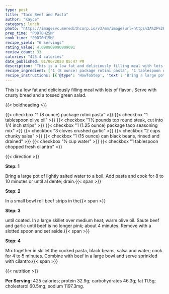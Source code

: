 ```yaml
---
type: post
title: "Taco Beef and Pasta"
author: "Kayce"
category: lunch
photo: "https://imagesvc.meredithcorp.io/v3/mm/image?url=https%3A%2F%2Fimages.media-allrecipes.com%2Fuserphotos%2F1845280.jpg"
prep_time: "P0DT0H25M"
cook_time: "P0DT0H15M"
recipe_yield: "6 servings"
rating_value: 4.090909090909091
review_count: 33
calories: "425.4 calories"
date_published: 01/06/2020 05:47 PM
description: "This is a low fat and deliciously filling meal with lots of flavor . Serve with crusty bread and a tossed green salad."
recipe_ingredient: ['1 (8 ounce) package rotini pasta', '1 tablespoon olive oil', '1\u2009½ pounds top round steak, cut into 1/4 inch strips', '1 (1.25 ounce) package taco seasoning mix', '3 cloves crushed garlic', '2 cups chunky salsa', '1 (15 ounce) can black beans, rinsed and drained', '½ cup water', '1 tablespoon chopped fresh cilantro']
recipe_instructions: [{'@type': 'HowToStep', 'text': 'Bring a large pot of lightly salted water to a boil. Add pasta and cook for 8 to 10 minutes or until al dente; drain.\n'}, {'@type': 'HowToStep', 'text': 'In a small bowl roll beef strips in the taco seasoning until coated.  In a large skillet over medium heat, warm olive oil. Saute beef and garlic until beef is no longer pink; about 4 minutes. Remove with a slotted spoon and set aside.\n'}, {'@type': 'HowToStep', 'text': 'Mix together in skillet the cooked pasta, black beans, salsa and water; cook for 4 to 5 minutes. Combine with beef in a large bowl and serve sprinkled with cilantro.\n'}]
---
```


This is a low fat and deliciously filling meal with lots of flavor . Serve with crusty bread and a tossed green salad. 

{{< boldheading >}}

{{< checkbox "1 (8 ounce) package rotini pasta" >}}
{{< checkbox "1 tablespoon olive oil" >}}
{{< checkbox "1 ½ pounds top round steak, cut into 1/4 inch strips" >}}
{{< checkbox "1 (1.25 ounce) package taco seasoning mix" >}}
{{< checkbox "3 cloves crushed garlic" >}}
{{< checkbox "2 cups chunky salsa" >}}
{{< checkbox "1 (15 ounce) can black beans, rinsed and drained" >}}
{{< checkbox "½ cup water" >}}
{{< checkbox "1 tablespoon chopped fresh cilantro" >}}


{{< direction >}}

**Step: 1**

Bring a large pot of lightly salted water to a boil. Add pasta and cook for 8 to 10 minutes or until al dente; drain.{{< span >}}

**Step: 2**

In a small bowl roll beef strips in the{{< span >}}

**Step: 3**

until coated.  In a large skillet over medium heat, warm olive oil. Saute beef and garlic until beef is no longer pink; about 4 minutes. Remove with a slotted spoon and set aside.{{< span >}}

**Step: 4**

Mix together in skillet the cooked pasta, black beans, salsa and water; cook for 4 to 5 minutes. Combine with beef in a large bowl and serve sprinkled with cilantro.{{< span >}}

{{< nutrition >}}

**Per Serving:** 425 calories; protein 32.9g; carbohydrates 46.3g; fat 11.5g; cholesterol 60.5mg; sodium 1197.3mg.
